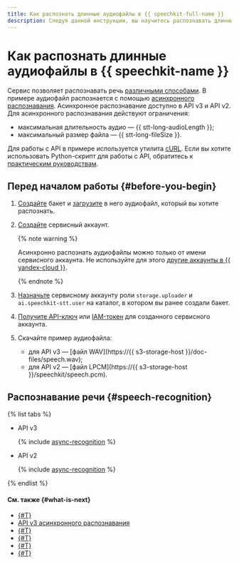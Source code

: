 ```yaml
---
title: Как распознать длинные аудиофайлы в {{ speechkit-full-name }}
description: Следуя данной инструкции, вы научитесь распознавать длинные аудиофайлы в {{ speechkit-name }}.
---
```


# Как распознать длинные аудиофайлы в {{ speechkit-name }}


Сервис позволяет распознавать речь [различными способами](../stt/index.md#stt-ways). В примере аудиофайл распознается с помощью [асинхронного распознавания](../stt/transcribation.md). Асинхронное распознавание доступно в API v3 и API v2. Для асинхронного распознавания действуют ограничения:

* максимальная длительность аудио — {{ stt-long-audioLength }};
* максимальный размер файла — {{ stt-long-fileSize }}.

Для работы с API в примере используется утилита [cURL](https://curl.se/). Если вы хотите использовать Python-скрипт для работы с API, обратитесь к [практическим руководствам](../tutorials/index.md#async-stt).

## Перед началом работы {#before-you-begin}

1. [Создайте](../../storage/operations/buckets/create.md) бакет и [загрузите](../../storage/operations/objects/upload.md) в него аудиофайл, который вы хотите распознать.
1. [Создайте](../../iam/operations/sa/create.md) сервисный аккаунт.

   {% note warning %}

   Асинхронно распознать аудиофайлы можно только от имени сервисного аккаунта. Не используйте для этого [другие аккаунты в {{ yandex-cloud }}](../../iam/concepts/users/accounts.md).

   {% endnote %}

1. [Назначьте](../../iam/operations/sa/assign-role-for-sa.md) сервисному аккаунту роли `storage.uploader` и `ai.speechkit-stt.user` на каталог, в котором вы ранее создали бакет.
1. [Получите API-ключ](../../iam/operations/authentication/manage-api-keys.md#create-api-key) или [IAM-токен](../../iam/operations/iam-token/create-for-sa.md) для созданного сервисного аккаунта.
1. Скачайте пример аудиофайла:

   * для API v3 — [файл WAV](https://{{ s3-storage-host }}/doc-files/speech.wav);
   * для API v2 — [файл LPCM](https://{{ s3-storage-host }}/speechkit/speech.pcm).

## Распознавание речи {#speech-recognition}

{% list tabs %}

- API v3

  {% include [async-recognition](../../_includes/speechkit/async-recognition-v3.md) %}

- API v2

  {% include [async-recognition](../../_includes/speechkit/async-recognition.md) %}

{% endlist %}

#### См. также {#what-is-next}

* [{#T}](../stt/index.md)
* [API v3 асинхронного распознавания](../stt-v3/api-ref/AsyncRecognizer/getRecognition.md)
* [{#T}](../stt/api/transcribation-api.md)
* [{#T}](../concepts/auth.md)
* [{#T}](../stt/api/transcribation-api-v3.md)
* [{#T}](../stt/api/transcribation-ogg.md)
